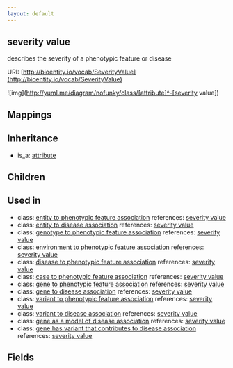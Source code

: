 ```yaml
---
layout: default
---
```


## severity value


describes the severity of a phenotypic feature or disease

URI: [http://bioentity.io/vocab/SeverityValue](http://bioentity.io/vocab/SeverityValue)


![img](http://yuml.me/diagram/nofunky/class/[attribute]^-[severity value])
## Mappings


## Inheritance

 *  is_a: [attribute](Attribute.html)

## Children


## Used in

 *  class: [entity to phenotypic feature association](EntityToPhenotypicFeatureAssociation.html) references: [severity value](SeverityValue.html)
 *  class: [entity to disease association](EntityToDiseaseAssociation.html) references: [severity value](SeverityValue.html)
 *  class: [genotype to phenotypic feature association](GenotypeToPhenotypicFeatureAssociation.html) references: [severity value](SeverityValue.html)
 *  class: [environment to phenotypic feature association](EnvironmentToPhenotypicFeatureAssociation.html) references: [severity value](SeverityValue.html)
 *  class: [disease to phenotypic feature association](DiseaseToPhenotypicFeatureAssociation.html) references: [severity value](SeverityValue.html)
 *  class: [case to phenotypic feature association](CaseToPhenotypicFeatureAssociation.html) references: [severity value](SeverityValue.html)
 *  class: [gene to phenotypic feature association](GeneToPhenotypicFeatureAssociation.html) references: [severity value](SeverityValue.html)
 *  class: [gene to disease association](GeneToDiseaseAssociation.html) references: [severity value](SeverityValue.html)
 *  class: [variant to phenotypic feature association](VariantToPhenotypicFeatureAssociation.html) references: [severity value](SeverityValue.html)
 *  class: [variant to disease association](VariantToDiseaseAssociation.html) references: [severity value](SeverityValue.html)
 *  class: [gene as a model of disease association](GeneAsAModelOfDiseaseAssociation.html) references: [severity value](SeverityValue.html)
 *  class: [gene has variant that contributes to disease association](GeneHasVariantThatContributesToDiseaseAssociation.html) references: [severity value](SeverityValue.html)

## Fields

